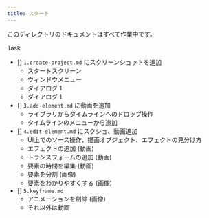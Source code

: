 ```yaml
---
title: スタート
---
```


このディレクトリのドキュメントはすべて作業中です。

Task
- [] `1.create-project.md` にスクリーンショットを追加
  - スタートスクリーン
  - ウィンドウメニュー
  - ダイアログ 1
  - ダイアログ 1
- [] `3.add-element.md` に動画を追加
  - ライブラリからタイムラインへのドロップ操作
  - タイムラインのメニューから追加
- [] `4.edit-element.md` にスクショ、動画追加
  - UI上でのソース操作、描画オブジェクト、エフェクトの見分け方
  - エフェクトの追加 (動画)
  - トランスフォームの追加 (動画)
  - 要素の時間を編集 (動画)
  - 要素を分割 (画像)
  - 要素をわかりやすくする (画像)
- [] `5.keyframe.md`
  - アニメーションを削除 (画像)
  - それ以外は動画
  
